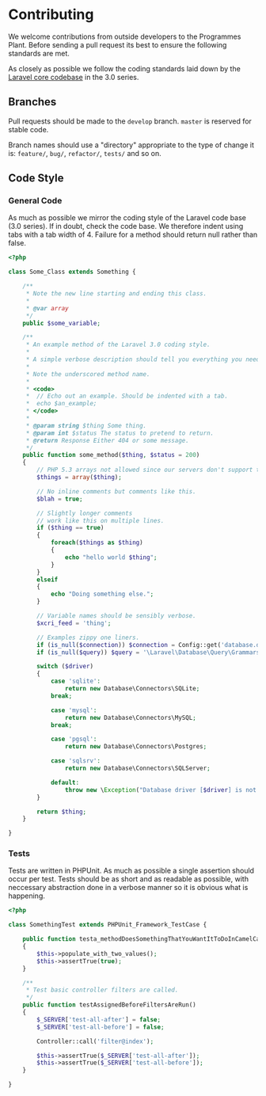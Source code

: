# Contributing

We welcome contributions from outside developers to the Programmes Plant. Before sending a pull request its best to ensure the following standards are met.

As closely as possible we follow the coding standards laid down by the [Laravel core codebase](https://github.com/laravel/laravel) in the 3.0 series.

## Branches

Pull requests should be made to the `develop` branch. `master` is reserved for stable code. 

Branch names should use a "directory" appropriate to the type of change it is: `feature/`, `bug/`, `refactor/`, `tests/` and so on.

## Code Style

### General Code

As much as possible we mirror the coding style of the Laravel code base (3.0 series). If in doubt, check the code base. We therefore indent using tabs with a tab width of 4. Failure for a method should return null rather than false.

```php
<?php

class Some_Class extends Something {

	/**
	 * Note the new line starting and ending this class.
	 * 
	 * @var array
	 */
	public $some_variable;

	/**
	 * An example method of the Laravel 3.0 coding style.
	 *
	 * A simple verbose description should tell you everything you need to know.
	 *
	 * Note the underscored method name.
	 *
	 * <code>
	 * 	// Echo out an example. Should be indented with a tab.
	 * 	echo $an_example;
	 * </code>
	 *
	 * @param string $thing Some thing.
	 * @param int $status The status to pretend to return.
	 * @return Response Either 404 or some message.
	 */
	public function some_method($thing, $status = 200)
	{
		// PHP 5.3 arrays not allowed since our servers don't support them. :(
		$things = array($thing);

		// No inline comments but comments like this.
		$blah = true;

		// Slightly longer comments
		// work like this on multiple lines.
		if ($thing == true)
		{
			foreach($things as $thing)
			{
				echo "hello world $thing";
			}
		}
		elseif
		{
			echo "Doing something else.";
		}

		// Variable names should be sensibly verbose.
		$xcri_feed = 'thing';

		// Examples zippy one liners.
		if (is_null($connection)) $connection = Config::get('database.default');
		if (is_null($query)) $query = '\Laravel\Database\Query\Grammars\Grammar';

		switch ($driver)
		{
			case 'sqlite':
				return new Database\Connectors\SQLite;
			break;

			case 'mysql':
				return new Database\Connectors\MySQL;
			break;

			case 'pgsql':
				return new Database\Connectors\Postgres;

			case 'sqlsrv':
				return new Database\Connectors\SQLServer;

			default:
				throw new \Exception("Database driver [$driver] is not supported.");
		}

		return $thing;
	}

}
```

### Tests

Tests are written in PHPUnit. As much as possible a single assertion should occur per test. Tests should be as short and as readable as possible, with neccessary abstraction done in a verbose manner so it is obvious what is happening.

```php
<?php

class SomethingTest extends PHPUnit_Framework_TestCase {

	public function testa_methodDoesSomethingThatYouWantItToDoInCamelCase
	{
		$this->populate_with_two_values();
		$this->assertTrue(true);
	}

	/**
	 * Test basic controller filters are called.
	 */
	public function testAssignedBeforeFiltersAreRun()
	{
		$_SERVER['test-all-after'] = false;
		$_SERVER['test-all-before'] = false;

		Controller::call('filter@index');

		$this->assertTrue($_SERVER['test-all-after']);
		$this->assertTrue($_SERVER['test-all-before']);
	}

}
```